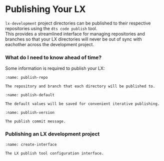 # Publishing Your LX

`lx-development` project directories can be published to their respective repositories using the `dts code publish` 
tool.  
This 
provides a streamlined interface for managing repositories and branches so that your LX directories will never be 
out of sync with eachother across the development project.

### What do I need to know ahead of time?

Some information is required to publish your LX:

```{figure} ../../_images/create/publish-repo.png
:name: publish-repo

The repository and branch that each directory will be published to.
```

```{figure} ../../_images/create/publish-default.png
:name: publish-default

The default values will be saved for convenient iterative publishing.
```

```{figure} ../../_images/create/publish-version.png
:name: publish-version

The publish commit message.
```

### Publishing an LX development project

```{figure} ../../_images/create/publish-interface.png
:name: create-interface

The LX publish tool configuration interface.
```